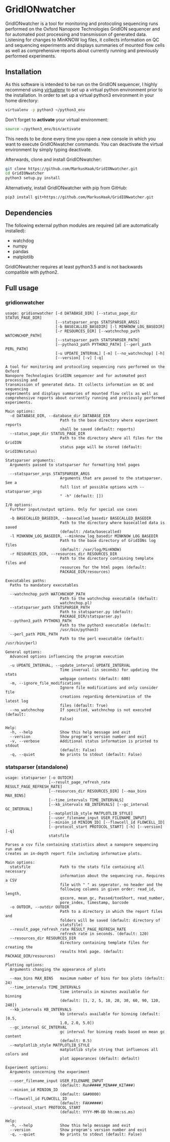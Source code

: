 # GridIONwatcher

GridIONwatcher is a tool for monitoring and protocoling sequencing runs performed on the Oxford Nanopore Technologies GridION sequencer and for automated post processing and transmission of generated data. Listening for changes to MinKNOW log files, it collects information on QC and sequencing experiments and displays summaries of mounted flow cells as well as comprehensive reports about currently running and previously performed experiments.

## Installation

As this software is intended to be run on the GridION sequencer, I highly recommend using [virtualenv](https://pypi.org/project/virtualenv/) to set up a virtual python environment prior to the installation. In order to set up a virtual python3 environment in your home directory:

```bash
virtualenv -p python3 ~/python3_env
```

Don't forget to **activate** your virtual environment: 

```bash
source ~/python3_env/bin/activate
```

This needs to be done every time you open a new console in which you want to execute GridIONwatcher commands. You can deactivate the virtual environment by simply typing deactivate.

Afterwards, clone and install GridIONwatcher:

```bash
git clone https://github.com/MarkusHaak/GridIONwatcher.git
cd GridIONwatcher
python3 setup.py install
```
Alternatively, install GridIONwatcher with pip from GitHub:

```bash
pip3 install git+https://github.com/MarkusHaak/GridIONwatcher.git
```

## Dependencies

The following external python modules are required (all are automatically installed):

* watchdog
* numpy
* pandas
* matplotlib

GridIONwatcher requires at least python3.5 and is not backwards compatible with python2. 

## Full usage

### gridionwatcher

```
usage: gridionwatcher [-d DATABASE_DIR] [--status_page_dir STATUS_PAGE_DIR]
                      [--statsparser_args STATSPARSER_ARGS]
                      [-b BASECALLED_BASEDIR] [-l MINKNOW_LOG_BASEDIR]
                      [-r RESOURCES_DIR] [--watchnchop_path WATCHNCHOP_PATH]
                      [--statsparser_path STATSPARSER_PATH]
                      [--python3_path PYTHON3_PATH] [--perl_path PERL_PATH]
                      [-u UPDATE_INTERVAL] [-m] [--no_watchnchop] [-h]
                      [--version] [-v] [-q]

A tool for monitoring and protocoling sequencing runs performed on the Oxford
Nanopore Technologies GridION sequencer and for automated post processing and
transmission of generated data. It collects information on QC and sequencing
experiments and displays summaries of mounted flow cells as well as
comprehensive reports about currently running and previously performed
experiments.

Main options:
  -d DATABASE_DIR, --database_dir DATABASE_DIR
                        Path to the base directory where experiment reports
                        shall be saved (default: reports)
  --status_page_dir STATUS_PAGE_DIR
                        Path to the directory where all files for the GridION
                        status page will be stored (default: GridIONstatus)

Statsparser arguments:
  Arguments passed to statsparser for formatting html pages

  --statsparser_args STATSPARSER_ARGS
                        Arguments that are passed to the statsparser. See a
                        full list of possible options with --statsparser_args
                        " -h" (default: [])

I/O options:
  Further input/output options. Only for special use cases

  -b BASECALLED_BASEDIR, --basecalled_basedir BASECALLED_BASEDIR
                        Path to the directory where basecalled data is saved
                        (default: /data/basecalled)
  -l MINKNOW_LOG_BASEDIR, --minknow_log_basedir MINKNOW_LOG_BASEDIR
                        Path to the base directory of GridIONs log files
                        (default: /var/log/MinKNOW)
  -r RESOURCES_DIR, --resources_dir RESOURCES_DIR
                        Path to the directory containing template files and
                        resources for the html pages (default:
                        PACKAGE_DIR/resources)

Executables paths:
  Paths to mandatory executables

  --watchnchop_path WATCHNCHOP_PATH
                        Path to the watchnchop executable (default:
                        watchnchop.pl)
  --statsparser_path STATSPARSER_PATH
                        Path to statsparser.py (default:
                        PACKAGE_DIR/statsparser.py)
  --python3_path PYTHON3_PATH
                        Path to the python3 executable (default:
                        /usr/bin/python3)
  --perl_path PERL_PATH
                        Path to the perl executable (default: /usr/bin/perl)

General options:
  Advanced options influencing the program execution

  -u UPDATE_INTERVAL, --update_interval UPDATE_INTERVAL
                        Time inverval (in seconds) for updating the stats
                        webpage contents (default: 600)
  -m, --ignore_file_modifications
                        Ignore file modifications and only consider file
                        creations regarding determination of the latest log
                        files (default: True)
  --no_watchnchop       If specified, watchnchop is not executed (default:
                        False)

Help:
  -h, --help            Show this help message and exit
  --version             Show program's version number and exit
  -v, --verbose         Additional status information is printed to stdout
                        (default: False)
  -q, --quiet           No prints to stdout (default: False)
```

### statsparser (standalone)

```
usage: statsparser [-o OUTDIR]
                   [--result_page_refresh_rate RESULT_PAGE_REFRESH_RATE]
                   [--resources_dir RESOURCES_DIR] [--max_bins MAX_BINS]
                   [--time_intervals TIME_INTERVALS]
                   [--kb_intervals KB_INTERVALS] [--gc_interval GC_INTERVAL]
                   [--matplotlib_style MATPLOTLIB_STYLE]
                   [--user_filename_input USER_FILENAME_INPUT]
                   [--minion_id MINION_ID] [--flowcell_id FLOWCELL_ID]
                   [--protocol_start PROTOCOL_START] [-h] [--version] [-q]
                   statsfile

Parses a csv file containing statistics about a nanopore sequencing run and
creates an in-depth report file including informative plots.

Main options:
  statsfile             Path to the stats file containing all necessary
                        information about the sequencing run. Requires a CSV
                        file with " " as seperator, no header and the
                        following columns in given order: read_id, length,
                        qscore, mean_gc, Passed/tooShort, read_number,
                        pore_index, timestamp, barcode
  -o OUTDIR, --outdir OUTDIR
                        Path to a directory in which the report files and
                        folders will be saved (default: directory of
                        statsfile)
  --result_page_refresh_rate RESULT_PAGE_REFRESH_RATE
                        refresh rate in seconds. (default: 120)
  --resources_dir RESOURCES_DIR
                        directory containing template files for creating the
                        results html page. (default: PACKAGE_DIR/resources)

Plotting options:
  Arguments changing the appearance of plots

  --max_bins MAX_BINS   maximum number of bins for box plots (default: 24)
  --time_intervals TIME_INTERVALS
                        time intervals in minutes available for binning
                        (default: [1, 2, 5, 10, 20, 30, 60, 90, 120, 240])
  --kb_intervals KB_INTERVALS
                        kb intervals available for binning (default: [0.5,
                        1.0, 2.0, 5.0])
  --gc_interval GC_INTERVAL
                        gc interval for binning reads based on mean gc content
                        (default: 0.5)
  --matplotlib_style MATPLOTLIB_STYLE
                        matplotlib style string that influences all colors and
                        plot appearances (default: default)

Experiment options:
  Arguments concerning the experiment

  --user_filename_input USER_FILENAME_INPUT
                        (default: Run#####_MIN###_KIT###)
  --minion_id MINION_ID
                        (default: GA#0000)
  --flowcell_id FLOWCELL_ID
                        (default: FAK#####)
  --protocol_start PROTOCOL_START
                        (default: YYYY-MM-DD hh:mm:ss.ms)

Help:
  -h, --help            Show this help message and exit
  --version             Show program's version number and exit
  -q, --quiet           No prints to stdout (default: False)
```
